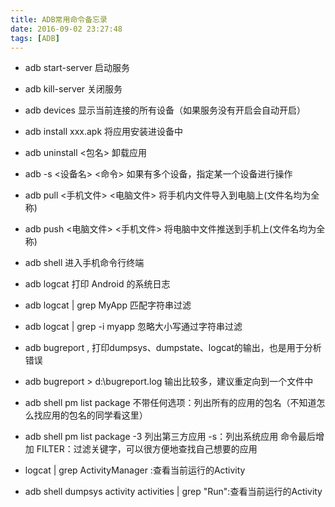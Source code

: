 ```yaml
---
title: ADB常用命令备忘录
date: 2016-09-02 23:27:48
tags: [ADB]
---
```


* adb start-server	启动服务

* adb kill-server	关闭服务

* adb devices	显示当前连接的所有设备（如果服务没有开启会自动开启）

* adb install xxx.apk	将应用安装进设备中

* adb uninstall <包名>	卸载应用

* adb -s <设备名> <命令>	如果有多个设备，指定某一个设备进行操作

* adb pull <手机文件> <电脑文件>	将手机内文件导入到电脑上(文件名均为全称)

* adb push <电脑文件> <手机文件>	将电脑中文件推送到手机上(文件名均为全称)

* adb shell	进入手机命令行终端

* adb logcat  打印 Android 的系统日志

* adb logcat | grep MyApp 匹配字符串过滤
* adb logcat | grep -i myapp 忽略大小写通过字符串过滤

* adb bugreport , 打印dumpsys、dumpstate、logcat的输出，也是用于分析错误

* adb bugreport > d:\bugreport.log  输出比较多，建议重定向到一个文件中

* adb shell pm list package	不带任何选项：列出所有的应用的包名（不知道怎么找应用的包名的同学看这里）

* adb shell pm list package -3	列出第三方应用	-s：列出系统应用	命令最后增加 FILTER：过滤关键字，可以很方便地查找自己想要的应用


* logcat | grep ActivityManager :查看当前运行的Activity
* adb shell dumpsys activity activities | grep "Run":查看当前运行的Activity 